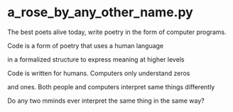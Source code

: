 # a_rose_by_any_other_name.py

The best poets alive 
today, write poetry in the 
form of computer programs.  

Code is a form of 
poetry that uses a 
human language 

in a formalized 
structure to express meaning
at higher levels 

Code is written for 
humans.  Computers only 
understand zeros

and ones.  Both people
and computers interpret
same things differently

Do any two mminds 
ever interpret the same 
thing in the same way?
